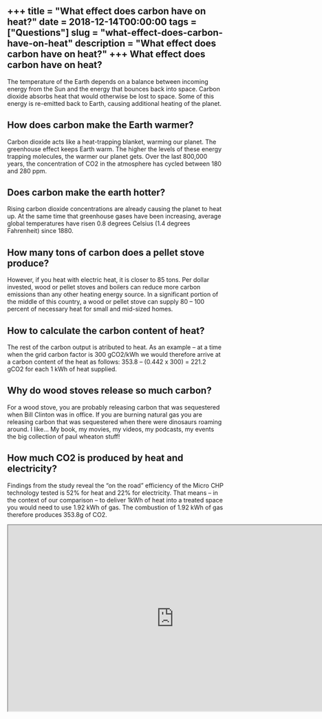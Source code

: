+++
title = "What effect does carbon have on heat?"
date = 2018-12-14T00:00:00
tags = ["Questions"]
slug = "what-effect-does-carbon-have-on-heat"
description = "What effect does carbon have on heat?"
+++
What effect does carbon have on heat?
-------------------------------------

The temperature of the Earth depends on a balance between incoming energy from the Sun and the energy that bounces back into space. Carbon dioxide absorbs heat that would otherwise be lost to space. Some of this energy is re-emitted back to Earth, causing additional heating of the planet.

How does carbon make the Earth warmer?
--------------------------------------

Carbon dioxide acts like a heat-trapping blanket, warming our planet. The greenhouse effect keeps Earth warm. The higher the levels of these energy trapping molecules, the warmer our planet gets. Over the last 800,000 years, the concentration of CO2 in the atmosphere has cycled between 180 and 280 ppm.

Does carbon make the earth hotter?
----------------------------------

Rising carbon dioxide concentrations are already causing the planet to heat up. At the same time that greenhouse gases have been increasing, average global temperatures have risen 0.8 degrees Celsius (1.4 degrees Fahrenheit) since 1880.

How many tons of carbon does a pellet stove produce?
----------------------------------------------------

However, if you heat with electric heat, it is closer to 85 tons. Per dollar invested, wood or pellet stoves and boilers can reduce more carbon emissions than any other heating energy source. In a significant portion of the middle of this country, a wood or pellet stove can supply 80 – 100 percent of necessary heat for small and mid-sized homes.

How to calculate the carbon content of heat?
--------------------------------------------

The rest of the carbon output is atributed to heat. As an example – at a time when the grid carbon factor is 300 gCO2/kWh we would therefore arrive at a carbon content of the heat as follows: 353.8 – (0.442 x 300) = 221.2 gCO2 for each 1 kWh of heat supplied.

Why do wood stoves release so much carbon?
------------------------------------------

For a wood stove, you are probably releasing carbon that was sequestered when Bill Clinton was in office. If you are burning natural gas you are releasing carbon that was sequestered when there were dinosaurs roaming around. I like… My book, my movies, my videos, my podcasts, my events the big collection of paul wheaton stuff!

How much CO2 is produced by heat and electricity?
-------------------------------------------------

Findings from the study reveal the “on the road” efficiency of the Micro CHP technology tested is 52% for heat and 22% for electricity. That means – in the context of our comparison – to deliver 1kWh of heat into a treated space you would need to use 1.92 kWh of gas. The combustion of 1.92 kWh of gas therefore produces 353.8g of CO2.

<iframe allow="accelerometer; autoplay; clipboard-write; encrypted-media; gyroscope; picture-in-picture" allowfullscreen="" class="__youtube_prefs__  epyt-is-override  no-lazyload" data-no-lazy="1" data-origheight="433" data-origwidth="770" data-skipgform_ajax_framebjll="" height="433" id="_ytid_17176" loading="lazy" src="https://www.youtube.com/embed/VEL9diENZY0?enablejsapi=1&autoplay=0&cc_load_policy=0&cc_lang_pref=&iv_load_policy=1&loop=0&modestbranding=0&rel=1&fs=1&playsinline=0&autohide=2&theme=dark&color=red&controls=1&" title="YouTube player" width="770"></iframe>
